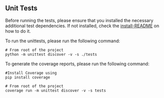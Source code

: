 ## Unit Tests


Before running the tests, please ensure that you installed the necessary additional test dependencies. 
If not installed, check the [install-README](https://github.com/facebookresearch/pytorchvideo/blob/master/INSTALL.md) on how to do it.

To run the unittests, please run the following command:
```
# From root of the project
python -m unittest discover -v -s ./tests
```

To generate the coverage reports, please run the following command:
```
#Install Coverage using 
pip install coverage

# From root of the project
coverage run -m unittest discover -v -s tests
```

